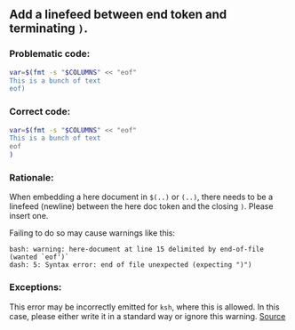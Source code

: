 ## Add a linefeed between end token and terminating `)`.

### Problematic code:

```sh
var=$(fmt -s "$COLUMNS" << "eof"
This is a bunch of text
eof)

```

### Correct code:

```sh
var=$(fmt -s "$COLUMNS" << "eof"
This is a bunch of text
eof
)
```
### Rationale:

When embedding a here document in `$(..)` or `(..)`, there needs to be a linefeed (newline) between the here doc token and the closing `)`. Please insert one.

Failing to do so may cause warnings like this:

    bash: warning: here-document at line 15 delimited by end-of-file (wanted `eof')`
    dash: 5: Syntax error: end of file unexpected (expecting ")")

### Exceptions:

This error may be incorrectly emitted for `ksh`, where this is allowed. In this case, please either write it in a standard way or ignore this warning.
[Source](https://github.com/koalaman/shellcheck/wiki/SC1119)

